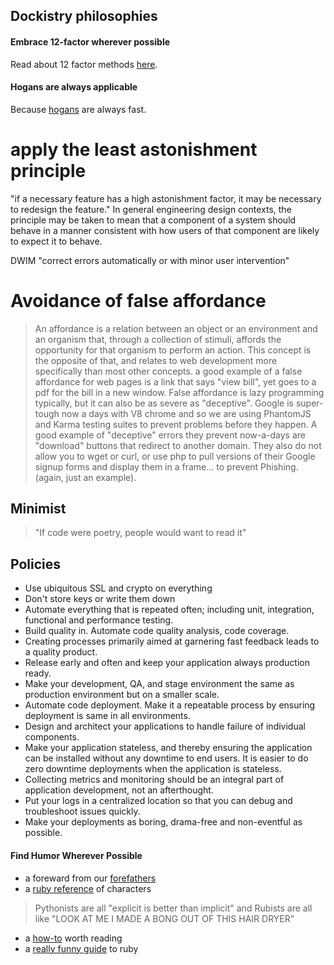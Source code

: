 ## Dockistry philosophies

#### Embrace 12-factor wherever possible
Read about 12 factor methods [here](http://12factor.net/).

#### Hogans are always applicable
Because [hogans](https://github.com/object-code/hogan.js) are always fast.

# apply the least astonishment principle
"if a necessary feature has a high astonishment factor, it may be necessary to redesign the feature."  In general engineering design contexts, the principle may be taken to mean that a component of a system should behave in a manner consistent with how users of that component are likely to expect it to behave.

DWIM
"correct errors automatically or with minor user intervention"

# Avoidance of false affordance
>An affordance is a relation between an object or an environment and an organism that, through a collection of stimuli, affords the opportunity for that organism to perform an action.   This concept is the opposite of that, and relates to web development more specifically than most other concepts.  a good example of a false affordance for web pages is a link that says "view bill", yet goes to a pdf for the bill in a new window.  False affordance is lazy programming typically, but it can also be as severe as "deceptive".  Google is super-tough now a days with V8 chrome and so we are using PhantomJS and Karma testing suites to prevent problems before they happen.  A good example of "deceptive" errors they prevent now-a-days are "download" buttons that redirect to another domain.  They also do not allow you to wget or curl, or use php to pull versions of their Google signup forms and display them in a frame... to prevent Phishing. (again, just an example).

## Minimist
> "If code were poetry, people would want to read it"

## Policies
* Use ubiquitous SSL and crypto on everything
* Don't store keys or write them down
* Automate everything that is repeated often; including unit, integration, functional and performance testing.
* Build quality in. Automate code quality analysis, code coverage.
* Creating processes primarily aimed at garnering fast feedback leads to a quality product.
* Release early and often and keep your application always production ready.
* Make your development, QA, and stage environment the same as production environment but on a smaller scale.
* Automate code deployment. Make it a repeatable process by ensuring deployment is same in all environments.
* Design and architect your applications to handle failure of individual components.
* Make your application stateless, and thereby ensuring the application can be installed without any downtime to end users. It is easier to do zero downtime deployments when the application is stateless.
* Collecting metrics and monitoring should be an integral part of application development, not an afterthought.
* Put your logs in a centralized location so that you can debug and troubleshoot issues quickly.
* Make your deployments as boring, drama-free and non-eventful as possible.

 

#### Find Humor Wherever Possible
- a foreward from our [forefathers](http://search.cpan.org/dist/perlsecret/lib/perlsecret.pod#SYNOPSIS)
- a [ruby reference](https://github.com/JuanitoFatas/what-do-you-call-this-in-ruby) of characters
 
> Pythonists are all "explicit is better than implicit" and Rubists are all like "LOOK AT ME I MADE A BONG OUT OF THIS HAIR DRYER"

- a [how-to](https://github.com/braydie/HowToBeAProgrammer) worth reading
- a [really funny guide](https://encyclopediadramatica.se/Ruby_on_Rails) to ruby
